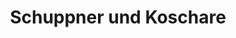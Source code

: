 ---
title: "Schuppner und Koschare"
url: /schoeffengrund/schuppner-und-koschare-hauptstrasse-2/
shop: Bäckerei
---